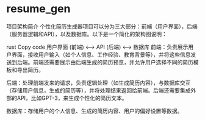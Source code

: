 # resume_gen
项目架构简介
个性化简历生成器项目可以分为三大部分：前端（用户界面），后端（服务器逻辑和API），以及数据库。以下是一个简化的架构图说明：

rust
Copy code
用户界面 (前端) <--> API (后端) <--> 数据库
前端：负责展示用户界面，接收用户输入（如个人信息、工作经验、教育背景等），并将这些信息发送到后端。前端还需要展示由后端生成的简历预览，并允许用户选择不同的简历模板和导出简历。

后端：处理前端发来的请求，负责逻辑处理（如生成简历内容），与数据库交互（存储用户信息，生成的简历等），并将处理结果返回给前端。后端还需要集成外部的API，比如GPT-3，来生成个性化的简历文本。

数据库：存储用户的个人信息、生成的简历内容、用户的偏好设置等数据。